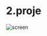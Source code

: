 # 2.proje




















![screen](https://user-images.githubusercontent.com/129686711/230887874-3e7d5826-7200-4d0a-8a9d-6abd013893e7.gif)
